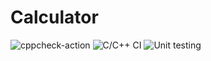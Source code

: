 # Calculator

![cppcheck-action](https://github.com/99002648/Calculator/workflows/cppcheck-action/badge.svg)
![C/C++ CI](https://github.com/99002648/Calculator/workflows/C/C++%20CI/badge.svg)
![Unit testing](https://github.com/99002648/Calculator/workflows/Unit%20testing/badge.svg)

